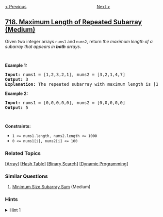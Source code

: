 <!--|This file generated by command(leetcode description); DO NOT EDIT.    |-->
<!--+----------------------------------------------------------------------+-->
<!--|@author    openset <openset.wang@gmail.com>                           |-->
<!--|@link      https://github.com/openset                                 |-->
<!--|@home      https://github.com/openset/leetcode                        |-->
<!--+----------------------------------------------------------------------+-->

[< Previous](../1-bit-and-2-bit-characters "1-bit and 2-bit Characters")
　　　　　　　　　　　　　　　　
[Next >](../find-k-th-smallest-pair-distance "Find K-th Smallest Pair Distance")

## [718. Maximum Length of Repeated Subarray (Medium)](https://leetcode.com/problems/maximum-length-of-repeated-subarray "最长重复子数组")

<p>Given two integer arrays <code>nums1</code> and <code>nums2</code>, return <em>the maximum length of a subarray that appears in <strong>both</strong> arrays</em>.</p>

<p>&nbsp;</p>
<p><strong>Example 1:</strong></p>

<pre>
<strong>Input:</strong> nums1 = [1,2,3,2,1], nums2 = [3,2,1,4,7]
<strong>Output:</strong> 3
<strong>Explanation:</strong> The repeated subarray with maximum length is [3,2,1].
</pre>

<p><strong>Example 2:</strong></p>

<pre>
<strong>Input:</strong> nums1 = [0,0,0,0,0], nums2 = [0,0,0,0,0]
<strong>Output:</strong> 5
</pre>

<p>&nbsp;</p>
<p><strong>Constraints:</strong></p>

<ul>
	<li><code>1 &lt;= nums1.length, nums2.length &lt;= 1000</code></li>
	<li><code>0 &lt;= nums1[i], nums2[i] &lt;= 100</code></li>
</ul>

### Related Topics
  [[Array](../../tag/array/README.md)]
  [[Hash Table](../../tag/hash-table/README.md)]
  [[Binary Search](../../tag/binary-search/README.md)]
  [[Dynamic Programming](../../tag/dynamic-programming/README.md)]

### Similar Questions
  1. [Minimum Size Subarray Sum](../minimum-size-subarray-sum) (Medium)

### Hints
<details>
<summary>Hint 1</summary>
Use dynamic programming.  dp[i][j] will be the answer for inputs A[i:], B[j:].
</details>
